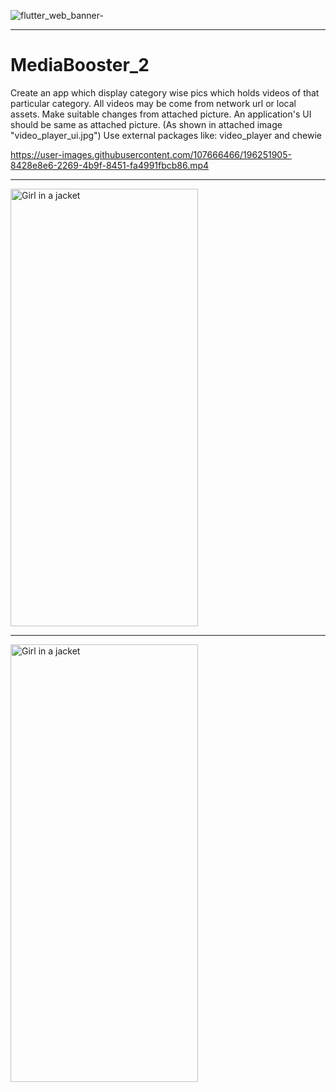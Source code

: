 ![flutter_web_banner-](https://user-images.githubusercontent.com/107666466/196252074-275b6101-e01f-4296-a5fd-f1d5d8d40dcf.jpg)

<!-- <img src="https://user-images.githubusercontent.com/107666466/196148682-5233b5f7-ddda-422d-be49-7af1695b37ef.png" width="1200" height="280"> -->

---

# MediaBooster_2
Create an app which display category wise pics which holds videos of that particular category. All videos may be come from network url or local assets. Make suitable changes from attached picture. An application's UI should be same as attached picture. (As shown in attached image "video_player_ui.jpg")
Use external packages like: video_player and chewie


https://user-images.githubusercontent.com/107666466/196251905-8428e8e6-2269-4b9f-8451-fa4991fbcb86.mp4


---


<img src="https://user-images.githubusercontent.com/107666466/196252739-0e309632-ca68-4826-92da-30a5f84e90a4.jpg" alt="Girl in a jacket" width="300" height="700">

---
  
<img src="https://user-images.githubusercontent.com/107666466/196252795-71aafb0a-cb10-426c-ac14-60ac3e83ef10.jpg" alt="Girl in a jacket" width="300" height="700">




